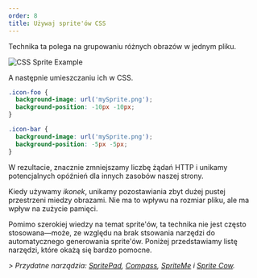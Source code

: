 ```yaml
---
order: 8
title: Używaj sprite'ów CSS
---
```


Technika ta polega na grupowaniu różnych obrazów w jednym pliku.

<img id="img-sprite" src="http://browserdiet.com/img/sprite-example.jpg" alt="CSS Sprite Example">

A następnie umieszczaniu ich w CSS.

```css
.icon-foo {
  background-image: url('mySprite.png');
  background-position: -10px -10px;
}

.icon-bar {
  background-image: url('mySprite.png');
  background-position: -5px -5px;
}
```

W rezultacie, znacznie zmniejszamy liczbę żądań HTTP i unikamy potencjalnych opóźnień dla innych zasobów naszej strony.

Kiedy używamy *ikonek*, unikamy pozostawiania zbyt dużej pustej przestrzeni miedzy obrazami. Nie ma to wpływu na rozmiar pliku, ale ma wpływ na zużycie pamięci.

Pomimo szerokiej wiedzy na temat sprite'ów, ta technika nie jest często stosowana&mdash;może, ze względu na brak stsowania narzędzi do automatycznego generowania sprite'ów. Poniżej przedstawiamy listę narzędzi, które okażą się bardzo pomocne.

 *> Przydatne narządzia: [SpritePad](http://wearekiss.com/spritepad), [Compass](http://compass-style.org/help/tutorials/spriting/), [SpriteMe](http://www.spriteme.org/) i [Sprite Cow](http://www.spritecow.com/).*
